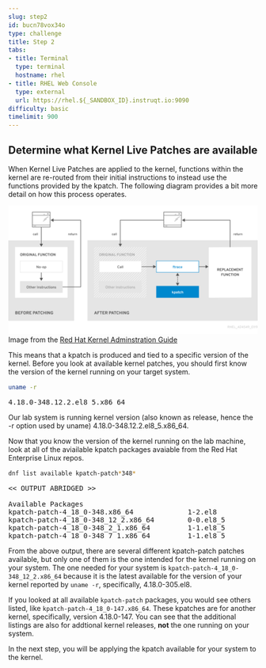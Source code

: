 ```yaml
---
slug: step2
id: bucn78vox34o
type: challenge
title: Step 2
tabs:
- title: Terminal
  type: terminal
  hostname: rhel
- title: RHEL Web Console
  type: external
  url: https://rhel.${_SANDBOX_ID}.instruqt.io:9090
difficulty: basic
timelimit: 900
---
```

## Determine what Kernel Live Patches are available

When Kernel Live Patches are applied to the kernel, functions within the
kernel are re-routed from their initial instructions to instead use the
functions provided by the kpatch.  The following diagram provides a bit
more detail on how this process operates.

![Web Console Login](../assets/rhel_kpatch_overview.png)
Image from the [Red Hat Kernel Adminstration Guide](https://access.redhat.com/documentation/en-us/red_hat_enterprise_linux/7/html/kernel_administration_guide/applying_patches_with_kernel_live_patching)

This means that a kpatch is produced and tied to a specific version of the
kernel.  Before you look at available kernel patches, you should first know
the version of the kernel running on your target system.

```bash
uname -r
```

<pre class=file>
4.18.0-348.12.2.el8_5.x86_64
</pre>

Our lab system is running kernel version (also known as release, hence the -r
option used by uname) 4.18.0-348.12.2.el8_5.x86_64.

Now that you know the version of the kernel running on the lab machine, look
at all of the aviailable kpatch packages avaiable from the Red Hat Enterprise
Linux repos.

```bash
dnf list available kpatch-patch*348*
```

<pre class='file'>
<< OUTPUT ABRIDGED >>

Available Packages
kpatch-patch-4_18_0-348.x86_64             1-2.el8          rhel-8-for-x86_64-baseos-rpms
kpatch-patch-4_18_0-348_12_2.x86_64        0-0.el8_5        rhel-8-for-x86_64-baseos-rpms
kpatch-patch-4_18_0-348_2_1.x86_64         1-1.el8_5        rhel-8-for-x86_64-baseos-rpms
kpatch-patch-4_18_0-348_7_1.x86_64         1-1.el8_5        rhel-8-for-x86_64-baseos-rpms
</pre>

From the above output, there are several different kpatch-patch patches
available, but only one of them is the one intended for the kernel running on
your system.  The one needed for your system is
`kpatch-patch-4_18_0-348_12_2.x86_64` because it is the latest available for
the version of your kernel reported by `uname -r`, specifically, 4.18.0-305.el8.

If you looked at all available `kpatch-patch` packages, you would see others
listed, like `kpatch-patch-4_18_0-147.x86_64`.  These kpatches are
for another kernel, specifically, version 4.18.0-147.  You can see that
the additional listings are also for addtional kernel releases, __not__ the one
running on your system.

In the next step, you will be applying the kpatch available for your system
to the kernel.
